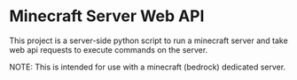 # Minecraft Server Web API
This project is a server-side python script to run a minecraft server and take web api requests to execute commands on the server.

NOTE: This is intended for use with a minecraft (bedrock) dedicated server. 